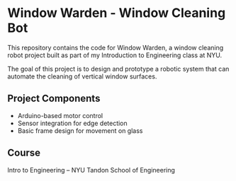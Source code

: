 # Window Warden - Window Cleaning Bot

This repository contains the code for Window Warden, a window cleaning robot project built as part of my Introduction to Engineering class at NYU.

The goal of this project is to design and prototype a robotic system that can automate the cleaning of vertical window surfaces.

## Project Components
- Arduino-based motor control
- Sensor integration for edge detection
- Basic frame design for movement on glass

## Course
Intro to Engineering – NYU Tandon School of Engineering


